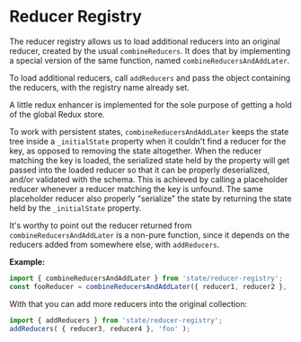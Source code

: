 Reducer Registry
================

The reducer registry allows us to load additional reducers into an original reducer, created by the usual `combineReducers`. It does that by implementing a special version of the same function, named `combineReducersAndAddLater`.

To load additional reducers, call `addReducers` and pass the object containing the reducers, with the registry name already set.

A little redux enhancer is implemented for the sole purpose of getting a hold of the global Redux store.

To work with persistent states, `combineReducersAndAddLater` keeps the state tree inside a `_initialState` property when it couldn't find a reducer for the key, as opposed to removing the state altogether. When the reducer matching the key is loaded, the serialized state held by the property will get passed into the loaded reducer so that it can be properly deserialized, and/or validated with the schema. This is achieved by calling a placeholder reducer whenever a reducer matching the key is unfound. The same placeholder reducer also properly "serialize" the state by returning the state held by the `_initialState` property.

It's worthy to point out the reducer returned from `combineReducersAndAddLater` is a non-pure function, since it depends on the reducers added from somewhere else, with `addReducers`.

__Example:__

```js
import { combineReducersAndAddLater } from 'state/reducer-registry';
const fooReducer = combineReducersAndAddLater({ reducer1, reducer2 }, 'foo' );
```

With that you can add more reducers into the original collection:

```js
import { addReducers } from 'state/reducer-registry';
addReducers( { reducer3, reducer4 }, 'foo' );
```